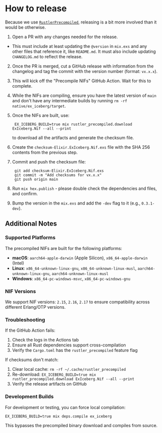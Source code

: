 # How to release

Because we use
[`RustlerPrecompiled`](https://hexdocs.pm/rustler_precompiled/RustlerPrecompiled.html), releasing
is a bit more involved than it would be otherwise.

1. Open a PR with any changes needed for the release.

- This must include at least updating the `@version` in `mix.exs` and any other files that
  reference it, like `README.md`. It must also include updating `CHANGELOG.md` to reflect the
  release.

2. Once the PR is merged, cut a GitHub release with information from the changelog and tag the
   commit with the version number (format: `vx.x.x`).
3. This will kick off the "Precompile NIFs" GitHub Action. Wait for this to complete.
4. While the NIFs are compiling, ensure you have the latest version of `main` and don't have any
   intermediate builds by running `rm -rf native/ex_iceberg/target`.
5. Once the NIFs are built, use:

        EX_ICEBERG_BUILD=true mix rustler_precompiled.download ExIceberg.Nif --all --print

   to download all the artifacts and generate the checksum file.
6. Create the `checksum-Elixir.ExIceberg.Nif.exs` file with the SHA 256 contents from the previous step.
7. Commit and push the checksum file:

        git add checksum-Elixir.ExIceberg.Nif.exs
        git commit -m "Add checksums for vx.x.x"
        git push origin main

8. Run `mix hex.publish` - please double check the dependencies and files, and confirm.
9. Bump the version in the `mix.exs` and add the `-dev` flag to it (e.g., `0.3.1-dev`).

## Additional Notes

### Supported Platforms

The precompiled NIFs are built for the following platforms:

- **macOS**: `aarch64-apple-darwin` (Apple Silicon), `x86_64-apple-darwin` (Intel)
- **Linux**: `x86_64-unknown-linux-gnu`, `x86_64-unknown-linux-musl`, `aarch64-unknown-linux-gnu`, `aarch64-unknown-linux-musl`
- **Windows**: `x86_64-pc-windows-msvc`, `x86_64-pc-windows-gnu`

### NIF Versions

We support NIF versions: `2.15`, `2.16`, `2.17` to ensure compatibility across different Erlang/OTP versions.

### Troubleshooting

If the GitHub Action fails:
1. Check the logs in the Actions tab
2. Ensure all Rust dependencies support cross-compilation
3. Verify the `Cargo.toml` has the `rustler_precompiled` feature flag

If checksums don't match:
1. Clear local cache: `rm -rf ~/.cache/rustler_precompiled`
2. Re-download: `EX_ICEBERG_BUILD=true mix rustler_precompiled.download ExIceberg.Nif --all --print`
3. Verify the release artifacts on GitHub

### Development Builds

For development or testing, you can force local compilation:

    EX_ICEBERG_BUILD=true mix deps.compile ex_iceberg

This bypasses the precompiled binary download and compiles from source.
